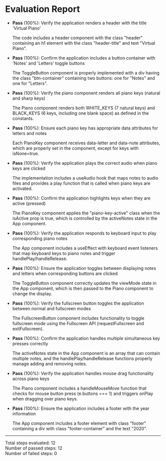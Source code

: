 # Evaluation Report

- **Pass** (100%): Verify the application renders a header with the title 'Virtual Piano'
  
  The code includes a header component with the class "header" containing an h1 element with the class "header-title" and text "Virtual Piano".

- **Pass** (100%): Confirm the application includes a button container with 'Notes' and 'Letters' toggle buttons
  
  The ToggleButton component is properly implemented with a div having the class "btn-container" containing two buttons: one for "Notes" and one for "Letters".

- **Pass** (100%): Verify the piano component renders all piano keys (natural and sharp keys)
  
  The Piano component renders both WHITE_KEYS (7 natural keys) and BLACK_KEYS (6 keys, including one blank space) as defined in the constants.

- **Pass** (100%): Ensure each piano key has appropriate data attributes for letters and notes
  
  Each PianoKey component receives data-letter and data-note attributes, which are properly set in the component, except for keys with isNone=true.

- **Pass** (100%): Verify the application plays the correct audio when piano keys are clicked
  
  The implementation includes a useAudio hook that maps notes to audio files and provides a play function that is called when piano keys are activated.

- **Pass** (100%): Confirm the application highlights keys when they are active (pressed)
  
  The PianoKey component applies the "piano-key-active" class when the isActive prop is true, which is controlled by the activeNotes state in the App component.

- **Pass** (100%): Verify the application responds to keyboard input to play corresponding piano notes
  
  The App component includes a useEffect with keyboard event listeners that map keyboard keys to piano notes and trigger handlePlay/handleRelease.

- **Pass** (100%): Ensure the application toggles between displaying notes and letters when corresponding buttons are clicked
  
  The ToggleButton component correctly updates the viewMode state in the App component, which is then passed to the Piano component to change the display.

- **Pass** (100%): Verify the fullscreen button toggles the application between normal and fullscreen modes
  
  The FullscreenButton component includes functionality to toggle fullscreen mode using the Fullscreen API (requestFullscreen and exitFullscreen).

- **Pass** (100%): Confirm the application handles multiple simultaneous key presses correctly
  
  The activeNotes state in the App component is an array that can contain multiple notes, and the handlePlay/handleRelease functions properly manage adding and removing notes.

- **Pass** (100%): Verify the application handles mouse drag functionality across piano keys
  
  The Piano component includes a handleMouseMove function that checks for mouse button press (e.buttons === 1) and triggers onPlay when dragging over piano keys.

- **Pass** (100%): Ensure the application includes a footer with the year information
  
  The App component includes a footer element with class "footer" containing a div with class "footer-container" and the text "2020".

---

Total steps evaluated: 12  
Number of passed steps: 12  
Number of failed steps: 0